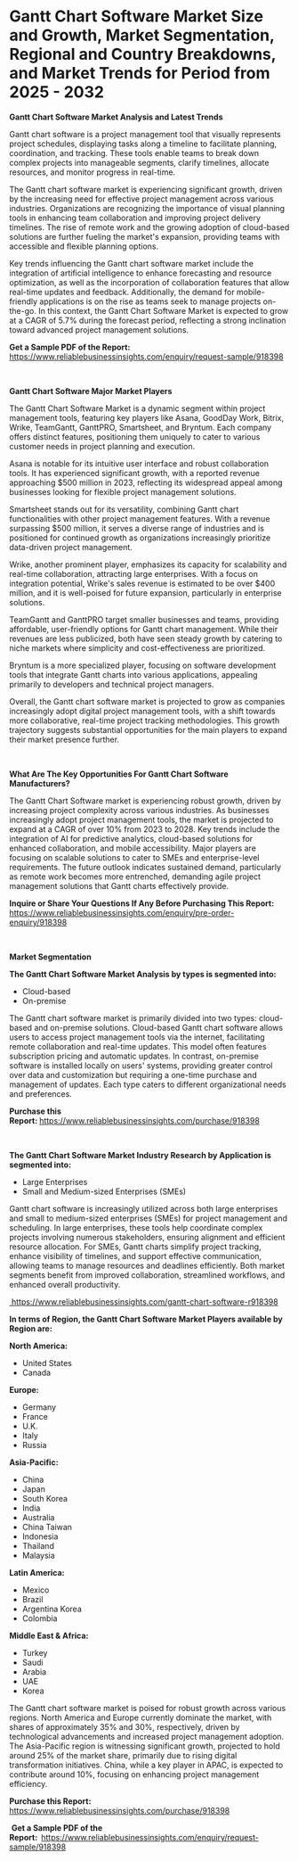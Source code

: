 <p><h1>Gantt Chart Software Market Size and Growth, Market Segmentation, Regional and Country Breakdowns, and Market Trends for Period from 2025 -  2032</h1></p><p><strong>Gantt Chart Software Market Analysis and Latest Trends</strong></p>
<p><p>Gantt chart software is a project management tool that visually represents project schedules, displaying tasks along a timeline to facilitate planning, coordination, and tracking. These tools enable teams to break down complex projects into manageable segments, clarify timelines, allocate resources, and monitor progress in real-time.</p><p>The Gantt chart software market is experiencing significant growth, driven by the increasing need for effective project management across various industries. Organizations are recognizing the importance of visual planning tools in enhancing team collaboration and improving project delivery timelines. The rise of remote work and the growing adoption of cloud-based solutions are further fueling the market's expansion, providing teams with accessible and flexible planning options.</p><p>Key trends influencing the Gantt chart software market include the integration of artificial intelligence to enhance forecasting and resource optimization, as well as the incorporation of collaboration features that allow real-time updates and feedback. Additionally, the demand for mobile-friendly applications is on the rise as teams seek to manage projects on-the-go. In this context, the Gantt Chart Software Market is expected to grow at a CAGR of 5.7% during the forecast period, reflecting a strong inclination toward advanced project management solutions.</p></p>
<p><strong>Get a Sample PDF of the Report:&nbsp;</strong> <a href="https://www.reliablebusinessinsights.com/enquiry/request-sample/918398?utm_campaign=2721&utm_medium=2&utm_source=Github&utm_content=ia&utm_term=17042025&utm_id=gantt-chart-software">https://www.reliablebusinessinsights.com/enquiry/request-sample/918398</a></p>
<p>&nbsp;</p>
<p><strong>Gantt Chart Software Major Market Players</strong></p>
<p><p>The Gantt Chart Software Market is a dynamic segment within project management tools, featuring key players like Asana, GoodDay Work, Bitrix, Wrike, TeamGantt, GanttPRO, Smartsheet, and Bryntum. Each company offers distinct features, positioning them uniquely to cater to various customer needs in project planning and execution.</p><p>Asana is notable for its intuitive user interface and robust collaboration tools. It has experienced significant growth, with a reported revenue approaching $500 million in 2023, reflecting its widespread appeal among businesses looking for flexible project management solutions.</p><p>Smartsheet stands out for its versatility, combining Gantt chart functionalities with other project management features. With a revenue surpassing $500 million, it serves a diverse range of industries and is positioned for continued growth as organizations increasingly prioritize data-driven project management.</p><p>Wrike, another prominent player, emphasizes its capacity for scalability and real-time collaboration, attracting large enterprises. With a focus on integration potential, Wrike's sales revenue is estimated to be over $400 million, and it is well-poised for future expansion, particularly in enterprise solutions.</p><p>TeamGantt and GanttPRO target smaller businesses and teams, providing affordable, user-friendly options for Gantt chart management. While their revenues are less publicized, both have seen steady growth by catering to niche markets where simplicity and cost-effectiveness are prioritized.</p><p>Bryntum is a more specialized player, focusing on software development tools that integrate Gantt charts into various applications, appealing primarily to developers and technical project managers.</p><p>Overall, the Gantt chart software market is projected to grow as companies increasingly adopt digital project management tools, with a shift towards more collaborative, real-time project tracking methodologies. This growth trajectory suggests substantial opportunities for the main players to expand their market presence further.</p></p>
<p>&nbsp;</p>
<p><strong>What Are The Key Opportunities For Gantt Chart Software Manufacturers?</strong></p>
<p><p>The Gantt Chart Software market is experiencing robust growth, driven by increasing project complexity across various industries. As businesses increasingly adopt project management tools, the market is projected to expand at a CAGR of over 10% from 2023 to 2028. Key trends include the integration of AI for predictive analytics, cloud-based solutions for enhanced collaboration, and mobile accessibility. Major players are focusing on scalable solutions to cater to SMEs and enterprise-level requirements. The future outlook indicates sustained demand, particularly as remote work becomes more entrenched, demanding agile project management solutions that Gantt charts effectively provide.</p></p>
<p><strong>Inquire or Share Your Questions If Any Before Purchasing This Report:</strong> <a href="https://www.reliablebusinessinsights.com/enquiry/pre-order-enquiry/918398?utm_campaign=2721&utm_medium=2&utm_source=Github&utm_content=ia&utm_term=17042025&utm_id=gantt-chart-software">https://www.reliablebusinessinsights.com/enquiry/pre-order-enquiry/918398</a></p>
<p>&nbsp;</p>
<p><strong>Market Segmentation</strong></p>
<p><strong>The Gantt Chart Software Market Analysis by types is segmented into:</strong></p>
<p><ul><li>Cloud-based</li><li>On-premise</li></ul></p>
<p><p>The Gantt chart software market is primarily divided into two types: cloud-based and on-premise solutions. Cloud-based Gantt chart software allows users to access project management tools via the internet, facilitating remote collaboration and real-time updates. This model often features subscription pricing and automatic updates. In contrast, on-premise software is installed locally on users' systems, providing greater control over data and customization but requiring a one-time purchase and management of updates. Each type caters to different organizational needs and preferences.</p></p>
<p><strong>Purchase this Report:&nbsp;</strong><a href="https://www.reliablebusinessinsights.com/purchase/918398?utm_campaign=2721&utm_medium=2&utm_source=Github&utm_content=ia&utm_term=17042025&utm_id=gantt-chart-software">https://www.reliablebusinessinsights.com/purchase/918398</a></p>
<p>&nbsp;</p>
<p><strong>The Gantt Chart Software Market Industry Research by Application is segmented into:</strong></p>
<p><ul><li>Large Enterprises</li><li>Small and Medium-sized Enterprises (SMEs)</li></ul></p>
<p><p>Gantt chart software is increasingly utilized across both large enterprises and small to medium-sized enterprises (SMEs) for project management and scheduling. In large enterprises, these tools help coordinate complex projects involving numerous stakeholders, ensuring alignment and efficient resource allocation. For SMEs, Gantt charts simplify project tracking, enhance visibility of timelines, and support effective communication, allowing teams to manage resources and deadlines efficiently. Both market segments benefit from improved collaboration, streamlined workflows, and enhanced overall productivity.</p></p>
<p><a href="https://www.reliablebusinessinsights.com/gantt-chart-software-r918398?utm_campaign=2721&utm_medium=2&utm_source=Github&utm_content=ia&utm_term=17042025&utm_id=gantt-chart-software">&nbsp;https://www.reliablebusinessinsights.com/gantt-chart-software-r918398</a></p>
<p><strong>In terms of Region, the Gantt Chart Software Market Players available by Region are:</strong></p>
<p>
    <p> <strong> North America: </strong>
        <ul>
            <li>United States</li>
            <li>Canada</li>
        </ul>
        </p> 
    <p> <strong> Europe: </strong>
        <ul>
            <li>Germany</li>
            <li>France</li>
            <li>U.K.</li>
            <li>Italy</li>
            <li>Russia</li>
        </ul>
        </p> 
    <p> <strong> Asia-Pacific: </strong>
        <ul>
            <li>China</li>
            <li>Japan</li>
            <li>South Korea</li>
            <li>India</li>
            <li>Australia</li>
            <li>China Taiwan</li>
            <li>Indonesia</li>
            <li>Thailand</li>
            <li>Malaysia</li>
        </ul>
        </p> 
    <p> <strong> Latin America: </strong>
        <ul>
            <li>Mexico</li>
            <li>Brazil</li>
            <li>Argentina Korea</li>
            <li>Colombia</li>
        </ul>
        </p> 
    <p> <strong> Middle East & Africa: </strong>
        <ul>
            <li>Turkey</li>
            <li>Saudi</li>
            <li>Arabia</li>
            <li>UAE</li>
            <li>Korea</li>
        </ul>
    </p>
    </p>
<p><p>The Gantt chart software market is poised for robust growth across various regions. North America and Europe currently dominate the market, with shares of approximately 35% and 30%, respectively, driven by technological advancements and increased project management adoption. The Asia-Pacific region is witnessing significant growth, projected to hold around 25% of the market share, primarily due to rising digital transformation initiatives. China, while a key player in APAC, is expected to contribute around 10%, focusing on enhancing project management efficiency.</p></p>
<p><strong>Purchase this Report: </strong><a href="https://www.reliablebusinessinsights.com/purchase/918398?utm_campaign=2721&utm_medium=2&utm_source=Github&utm_content=ia&utm_term=17042025&utm_id=gantt-chart-software">https://www.reliablebusinessinsights.com/purchase/918398</a></p>
<p>&nbsp;<strong>Get a Sample PDF of the Report:&nbsp;&nbsp;</strong><a href="https://www.reliablebusinessinsights.com/enquiry/request-sample/918398?utm_campaign=2721&utm_medium=2&utm_source=Github&utm_content=ia&utm_term=17042025&utm_id=gantt-chart-software">https://www.reliablebusinessinsights.com/enquiry/request-sample/918398</a></p>
<p><strong></strong></p>
<p><p></p><p></p><p></p></p>